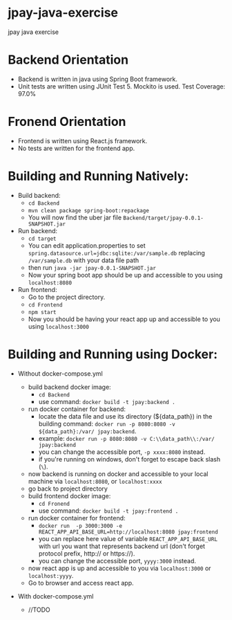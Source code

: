 # jpay-java-exercise
jpay java exercise
# Backend Orientation
- Backend is written in java using Spring Boot framework.
- Unit tests are written using JUnit Test 5. Mockito is used. Test Coverage: 97.0%


# Fronend Orientation
- Frontend is written using React.js framework.
- No tests are written for the frontend app.

# Building and Running Natively:
- Build backend:
	- `cd Backend`
	- `mvn clean package spring-boot:repackage`
	- You will now find the uber jar file `Backend/target/jpay-0.0.1-SNAPSHOT.jar`
- Run backend:
	- `cd target`
	- You can edit application.properties to set `spring.datasource.url=jdbc:sqlite:/var/sample.db` replacing `/var/sample.db` with your data file path
	- then run `java -jar jpay-0.0.1-SNAPSHOT.jar`
	- Now your spring boot app should be up and accessible to you using `localhost:8080`
- Run frontend:
	- Go to the project directory.
	- `cd Frontend`
	- `npm start`
	- Now you should be having your react app up and accessible to you using `localhost:3000`

# Building and Running using Docker:
- Without docker-compose.yml
	- build backend docker image:
		- `cd Backend`
		- use command: `docker build -t jpay:backend .`
	- run docker container for backend:
		- locate the data file and use its directory (${data_path}) in the building command:
		`docker run -p 8080:8080 -v ${data_path}:/var/ jpay:backend`.
		- example:
			`docker run -p 8080:8080 -v C:\\data_path\\:/var/ jpay:backend`
		- you can change the accessible port, `-p xxxx:8080` instead.
		- if you're running on windows, don't forget to escape back slash (`\`).
	- now backend is running on docker and accessible to your local machine via `localhost:8080`, or `localhost:xxxx`
	- go back to project directory
	- build frontend docker image:
		- `cd Fronend`
		- use command: `docker build -t jpay:frontend .`
	- run docker container for frontend: 
		- `docker run  -p 3000:3000 -e REACT_APP_API_BASE_URL=http://localhost:8080 jpay:frontend`
		- you can replace here value of variable `REACT_APP_API_BASE_URL` with url you want that represents backend url (don't forget protocol prefix, http:// or https://).
		- you can change the accessible port, `yyyy:3000` instead.
	- now react app is up and accessible to you via `localhost:3000` or `localhost:yyyy`.
	- Go to browser and access react app.

- With docker-compose.yml
	- //TODO
